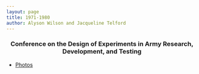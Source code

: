 ```yaml
---
layout: page
title: 1971-1980
author: Alyson Wilson and Jacqueline Telford
---
```

<div align="center"><h3> Conference on the Design of Experiments in Army Research, Development, and Testing</h3></div>

- [Photos](https://alysongwilson.github.io/DOE3/1970.pdf")
